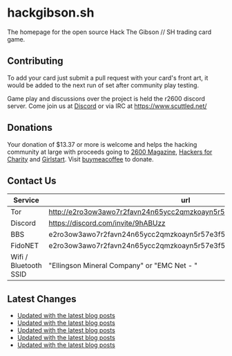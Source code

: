 # hackgibson.sh
The homepage for the open source Hack The Gibson // SH trading card game.


## Contributing

To add your card just submit a pull request with your card's front art, it would be added to the next run of set after community play testing.

Game play and discussions over the project is held the r2600 discord server. Come join us at [Discord](https://discord.com/invite/9hABUzz) or via IRC at https://www.scuttled.net/


## Donations

Your donation of $13.37 or more is welcome and helps the hacking community at large with proceeds going to [2600 Magazine](https://2600.com/), [Hackers for Charity](https://hackersforcharity.org) and [Girlstart](https://girlstart.org).  Visit [buymeacoffee](https://www.buymeacoffee.com/hackgibson.sh) to donate.


## Contact Us

Service | url
-|-
Tor | http://e2ro3ow3awo7r2favn24n65ycc2qmzkoayn5r57e3f56nvjwdcgg32ad.onion
Discord | https://discord.com/invite/9hABUzz
BBS | e2ro3ow3awo7r2favn24n65ycc2qmzkoayn5r57e3f56nvjwdcgg32ad.onion:23
FidoNET | e2ro3ow3awo7r2favn24n65ycc2qmzkoayn5r57e3f56nvjwdcgg32ad.onion:24554
Wifi / Bluetooth SSID | "Ellingson Mineral Company" or "EMC Net - <fidonet address>"

## Latest Changes
<!-- BLOG-POST-LIST:START -->
- [Updated with the latest blog posts](https://github.com/DFW2600/hackgibson.sh/commit/6ac59b8cd867a339eb44749b9a0f980fb27c8425)
- [Updated with the latest blog posts](https://github.com/DFW2600/hackgibson.sh/commit/b395367fb0536d96353d12ebfbd9dde5faec3596)
- [Updated with the latest blog posts](https://github.com/DFW2600/hackgibson.sh/commit/6f42878d0230326f7d0a499d6fa949a8242e45e0)
- [Updated with the latest blog posts](https://github.com/DFW2600/hackgibson.sh/commit/e41e2fea11a572e1b15a3536d5d6849fe55fd2fc)
- [Updated with the latest blog posts](https://github.com/DFW2600/hackgibson.sh/commit/f58e313514bf634e50a994bb9bb3d5ed7422d142)
<!-- BLOG-POST-LIST:END -->
